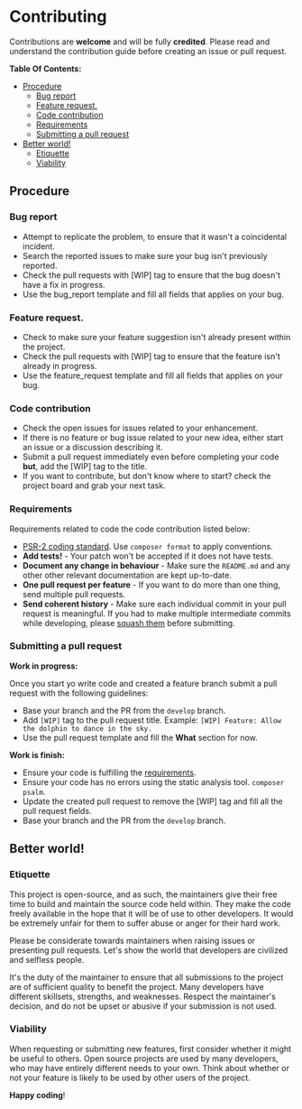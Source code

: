 # Contributing

Contributions are **welcome** and will be fully **credited**.
Please read and understand the contribution guide before creating an issue or pull request.

**Table Of Contents:**

  * [Procedure](#procedure)
    + [Bug report](#bug-report)
    + [Feature request.](#feature-request)
    + [Code contribution](#code-contribution)
    + [Requirements](#requirements)
    + [Submitting a pull request](#submitting-a-pull-request)
  * [Better world!](#better-world)
    + [Etiquette](#etiquette)
    + [Viability](#viability)
    
## Procedure

### Bug report
- Attempt to replicate the problem, to ensure that it wasn't a coincidental incident.
- Search the reported issues to make sure your bug isn't previously reported.
- Check the pull requests with [WIP] tag to ensure that the bug doesn't have a fix in progress.
- Use the bug_report template and fill all fields that applies on your bug.

### Feature request.
- Check to make sure your feature suggestion isn't already present within the project.
- Check the pull requests with [WIP] tag to ensure that the feature isn't already in progress.
- Use the feature_request template and fill all fields that applies on your bug.

### Code contribution
- Check the open issues for issues related to your enhancement.
- If there is no feature or bug issue related to your new idea, either start an issue or a discussion describing it.
- Submit a pull request immediately even before completing your code **but**, add the [WIP] tag to the title. 
- If you want to contribute, but don't know where to start? check the project board and grab your next task.

### Requirements
Requirements related to code the code contribution listed below:

- [PSR-2 coding standard](https://github.com/php-fig/fig-standards/blob/master/accepted/PSR-2-coding-style-guide.md). Use `composer format` to apply conventions.
- **Add tests!** - Your patch won't be accepted if it does not have tests.
- **Document any change in behaviour** - Make sure the `README.md` and any other  other relevant documentation are kept up-to-date.
- **One pull request per feature** - If you want to do more than one thing, send multiple pull requests.
- **Send coherent history** - Make sure each individual commit in your pull request is meaningful. If you had to make multiple intermediate commits while developing, please [squash them](https://www.git-scm.com/book/en/v2/Git-Tools-Rewriting-History#Changing-Multiple-Commit-Messages) before submitting.

### Submitting a pull request

**Work in progress:**

Once you start yo write code and created a feature branch submit a pull request with the following guidelines:

- Base your branch and the PR from the `develop` branch.
- Add `[WIP]` tag to the pull request title. Example: `[WIP] Feature: Allow the dolphin to dance in the sky.`
- Use the pull request template and fill the **What** section for now.

**Work is finish:**

- Ensure your code is fulfilling the [requirements](#requirements).
- Ensure your code has no errors using the static analysis tool. `composer psalm`.
- Update the created pull request to remove the [WIP] tag and fill all the pull request fields.
- Base your branch and the PR from the `develop` branch.

## Better world!

### Etiquette

This project is open-source, and as such, the maintainers give their free time to build and maintain the source code
held within. They make the code freely available in the hope that it will be of use to other developers. It would be
extremely unfair for them to suffer abuse or anger for their hard work.

Please be considerate towards maintainers when raising issues or presenting pull requests. Let's show the
world that developers are civilized and selfless people.

It's the duty of the maintainer to ensure that all submissions to the project are of sufficient
quality to benefit the project. Many developers have different skillsets, strengths, and weaknesses. Respect the maintainer's decision, and do not be upset or abusive if your submission is not used.

### Viability

When requesting or submitting new features, first consider whether it might be useful to others. Open
source projects are used by many developers, who may have entirely different needs to your own. Think about
whether or not your feature is likely to be used by other users of the project.

**Happy coding**!
